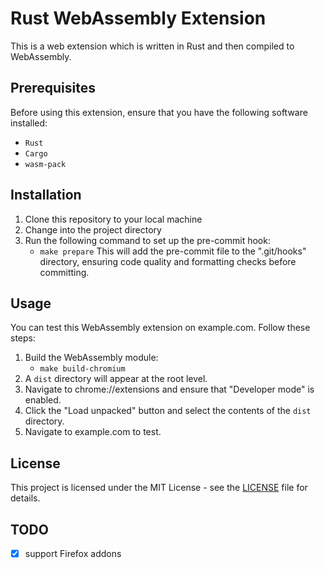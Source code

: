 # Rust WebAssembly Extension

This is a web extension which is written in Rust and then compiled to WebAssembly.

## Prerequisites

Before using this extension, ensure that you have the following software installed:

- `Rust`
- `Cargo`
- `wasm-pack`

## Installation

1. Clone this repository to your local machine
2. Change into the project directory
3. Run the following command to set up the pre-commit hook:
   - `make prepare`
   This will add the pre-commit file to the ".git/hooks" directory, ensuring code quality and formatting checks before committing.

## Usage

You can test this WebAssembly extension on example.com. Follow these steps:

1. Build the WebAssembly module:
   - `make build-chromium`
2. A `dist` directory will appear at the root level.
3. Navigate to chrome://extensions and ensure that "Developer mode" is enabled.
4. Click the "Load unpacked" button and select the contents of the `dist` directory.
5. Navigate to example.com to test.

## License

This project is licensed under the MIT License - see the [LICENSE](LICENSE) file for details.

## TODO

- [x] support Firefox addons
